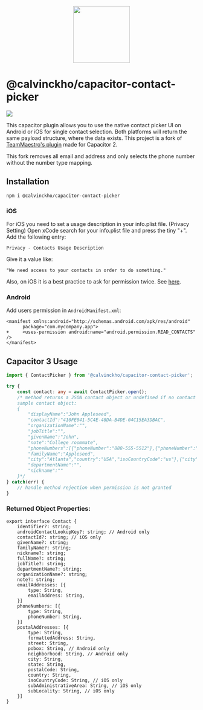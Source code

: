 <p align="center">
    <img width="150px" src="https://user-images.githubusercontent.com/13732623/63229908-7d8a8100-c1d3-11e9-955e-31aff33d07e1.png">
</p>

# @calvinckho/capacitor-contact-picker

<img src="https://img.shields.io/npm/v/@calvinckho/capacitor-contact-picker?style=flat-square" />

This capacitor plugin allows you to use the native contact picker UI on Android or iOS for single contact selection. Both platforms will return the same payload structure, where the data exists. This project is a fork of [TeamMaestro's plugin](https://github.com/TeamMaestro/capacitor-contact-picker) made for Capacitor 2.

This fork removes all email and address and only selects the phone number without the number type mapping. 

## Installation
```
npm i @calvinckho/capacitor-contact-picker
```

### iOS

For iOS you need to set a usage description in your info.plist file. (Privacy Setting)
Open xCode search for your info.plist file and press the tiny "+". Add the following entry:

```
Privacy - Contacts Usage Description
```

Give it a value like:

```
"We need access to your contacts in order to do something."
```

Also, on iOS it is a best practice to ask for permission twice. See [here](https://blog.prototypr.io/3-best-practices-for-in-app-permissions-dce7d36544a4). 

### Android
Add users permission in `AndroidManifest.xml`:
```
<manifest xmlns:android="http://schemas.android.com/apk/res/android"
      package="com.mycompany.app">
+     <uses-permission android:name="android.permission.READ_CONTACTS" />
</manifest>    
```

## Capacitor 3 Usage
```ts
import { ContactPicker } from '@calvinckho/capacitor-contact-picker';

try {
    const contact: any = await ContactPicker.open();
    /* method returns a JSON contact object or undefined if no contact was selected
    sample contact object:
    {
        "displayName":"John Appleseed",
        "contactId":"410FE041-5C4E-48DA-B4DE-04C15EA3DBAC",
        "organizationName":"",
        "jobTitle":"",
        "givenName":"John",
        "note":"College roommate",
        "phoneNumbers":[{"phoneNumber":"888-555-5512"},{"phoneNumber":"888-555-1212"}],
        "familyName":"Appleseed",
        "city":"Atlanta","country":"USA","isoCountryCode":"us"},{"city":"Atlanta","street":"1234 Laurel Street","formattedAddress":"1234 Laurel Street\nAtlanta GA 30303\nUSA","type":"home","state":"GA","postalCode":"30303","country":"USA","isoCountryCode":"us"}],
        "departmentName":"",
        "nickname":""
    }*/
} catch(err) {
    // handle method rejection when permission is not granted
}

```
### Returned Object Properties:
```
export interface Contact {
    identifier?: string;
    androidContactLookupKey?: string; // Android only
    contactId?: string; // iOS only
    givenName?: string;
    familyName?: string;
    nickname?: string;
    fullName?: string;
    jobTitle?: string;
    departmentName?: string;
    organizationName?: string;
    note?: string;
    emailAddresses: [{
        type: String,
        emailAddress: String,
    }]
    phoneNumbers: [{
        type: String,
        phoneNumber: String,
    }]
    postalAddresses: [{
        type: String,
        formattedAddress: String,
        street: String,
        pobox: String, // Android only
        neighborhood: String, // Android only
        city: String,
        state: String,
        postalCode: String,
        country: String,
        isoCountryCode: String, // iOS only
        subAdministrativeArea: String, // iOS only
        subLocality: String, // iOS only
    }]
}
```
